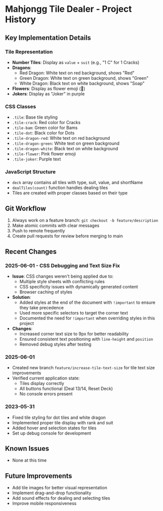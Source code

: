 # Mahjongg Tile Dealer - Project History

## Key Implementation Details

### Tile Representation
- **Number Tiles**: Display as `value` + `suit` (e.g., "1 C" for 1 Cracks)
- **Dragons**: 
  - Red Dragon: White text on red background, shows "Red"
  - Green Dragon: White text on green background, shows "Green"
  - White Dragon: Black text on white background, shows "Soap"
- **Flowers**: Display as flower emoji (🌸)
- **Jokers**: Display as "Joker" in purple

### CSS Classes
- `.tile`: Base tile styling
- `.tile-crack`: Red color for Cracks
- `.tile-bam`: Green color for Bams
- `.tile-dot`: Black color for Dots
- `.tile-dragon-red`: White text on red background
- `.tile-dragon-green`: White text on green background
- `.tile-dragon-white`: Black text on white background
- `.tile-flower`: Pink flower emoji
- `.tile-joker`: Purple text

### JavaScript Structure
- `deck` array contains all tiles with type, suit, value, and shortName
- `dealTiles(count)` function handles dealing tiles
- Tiles are created with proper classes based on their type

## Git Workflow
1. Always work on a feature branch: `git checkout -b feature/description`
2. Make atomic commits with clear messages
3. Push to remote frequently
4. Create pull requests for review before merging to main

## Recent Changes

### 2025-06-01 - CSS Debugging and Text Size Fix
- **Issue**: CSS changes weren't being applied due to:
  - Multiple style sheets with conflicting rules
  - CSS specificity issues with dynamically generated content
  - Browser caching of styles
- **Solution**:
  - Added styles at the end of the document with `!important` to ensure they take precedence
  - Used more specific selectors to target the corner text
  - Documented the need for `!important` when overriding styles in this project
- **Changes**:
  - Increased corner text size to 9px for better readability
  - Ensured consistent text positioning with `line-height` and `position`
  - Removed debug styles after testing

### 2025-06-01
- Created new branch `feature/increase-tile-text-size` for tile text size improvements
- Verified current application state:
  - Tiles display correctly
  - All buttons functional (Deal 13/14, Reset Deck)
  - No console errors present

### 2023-05-31
- Fixed tile styling for dot tiles and white dragon
- Implemented proper tile display with rank and suit
- Added hover and selection states for tiles
- Set up debug console for development

## Known Issues
- None at this time

## Future Improvements
- Add tile images for better visual representation
- Implement drag-and-drop functionality
- Add sound effects for dealing and selecting tiles
- Improve mobile responsiveness
